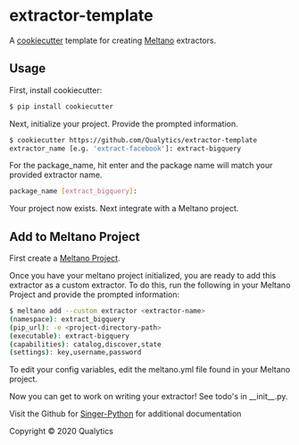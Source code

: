 # extractor-template

A [cookiecutter](https://github.com/audreyr/cookiecutter) template for creating
[Meltano](https://github.com/meltano) extractors.

## Usage

First, install cookiecutter:

```bash
$ pip install cookiecutter
```

Next, initialize your project. Provide the prompted information.

```bash
$ cookiecutter https://github.com/Qualytics/extractor-template
extractor_name [e.g. 'extract-facebook']: extract-bigquery
```

For the package_name, hit enter and the package name will match your provided extractor name.

```bash
package_name [extract_bigquery]:
```

Your project now exists. Next integrate with a Meltano project.

## Add to Meltano Project

First create a [Meltano Project](https://meltano.com/docs/getting-started.html#create-your-meltano-project).

Once you have your meltano project initialized, you are ready to add this extractor
as a custom extractor. To do this, run the following in your Meltano Project and
provide the prompted information:

```bash
$ meltano add --custom extractor <extractor-name>
(namespace): extract_bigquery
(pip_url): -e <project-directory-path>
(executable): extract-bigquery
(capabilities): catalog,discover,state
(settings): key,username,password
```

To edit your config variables, edit the meltano.yml file found in your Meltano
project.

Now you can get to work on writing your extractor! See todo's in \_\_init\_\_.py.

Visit the Github for [Singer-Python](https://github.com/singer-io/singer-python) for additional documentation

Copyright &copy; 2020 Qualytics
